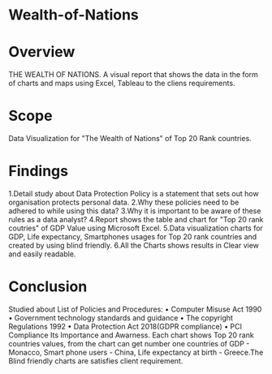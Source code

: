 # Wealth-of-Nations
# Overview 
THE WEALTH OF NATIONS. A visual report that shows the data in the  form of charts and maps using Excel,  Tableau to the cliens requirements.

# Scope 
Data Visualization for "The Wealth of Nations" of Top 20 Rank countries.

# Findings 
1.Detail study about Data Protection Policy is a statement that sets out how organisation protects personal data.
2.Why these policies need to be adhered to while using this data?
3.Why it is important to be aware of these rules as a data analyst?
4.Report shows the table and chart for "Top 20 rank coutries" of GDP Value using Microsoft Excel.
5.Data visualization charts for GDP, Life expectancy, Smartphones usages for Top 20 rank
countries and created by using blind friendly.
6.All the Charts shows results in Clear view and easily readable.

# Conclusion
 Studied about List of Policies and Procedures:
• Computer Misuse Act 1990
• Government technology standards and guidance
• The copyright Regulations 1992
• Data Protection Act 2018(GDPR compliance)
• PCI Compliance
Its Importance and Awarness. Each chart shows Top 20 rank countries values, from the chart can get number one countries of GDP - Monacco,
Smart phone users - China, Life expectancy at birth - Greece.The Blind friendly charts are satisfies client requirement.
